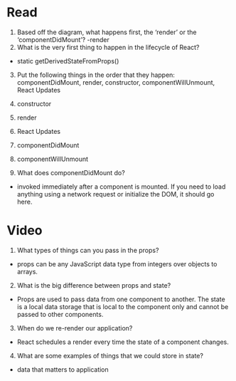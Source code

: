 # Read

1. Based off the diagram, what happens first, the ‘render’ or the ‘componentDidMount’?
-render
2. What is the very first thing to happen in the lifecycle of React?
- static getDerivedStateFromProps()
3. Put the following things in the order that they happen: componentDidMount, render, constructor, componentWillUnmount, React Updates
1.	constructor 
2.	render
3.	React Updates
4.	componentDidMount
5.	componentWillUnmount


4. What does componentDidMount do?
- invoked immediately after a component is mounted. If you need to load anything using a network request or initialize the DOM, it should go here.

# Video

1.	What types of things can you pass in the props?
- props can be any JavaScript data type from integers over objects to arrays.

2.	What is the big difference between props and state?
- Props are used to pass data from one component to another. The state is a local data storage that is local to the component only and cannot be passed to other components.

3.	When do we re-render our application?
- React schedules a render every time the state of a component changes.

4. What are some examples of things that we could store in state?
- data that matters to application 
